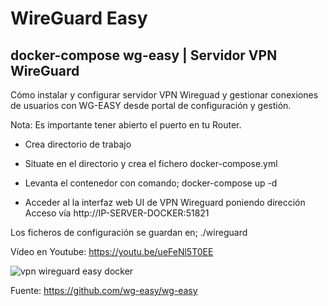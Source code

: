 # WireGuard Easy
## docker-compose wg-easy | Servidor VPN WireGuard

Cómo instalar y configurar servidor VPN Wireguad y gestionar conexiones de usuarios con WG-EASY desde portal de configuración y gestión.

Nota: Es importante tener abierto el puerto en tu Router.

- Crea directorio de trabajo

- Situate en el directorio y crea el fichero docker-compose.yml

- Levanta el contenedor con comando; docker-compose up -d

- Acceder al la interfaz web UI de VPN Wireguard poniendo dirección Acceso vía http://IP-SERVER-DOCKER:51821

Los ficheros de configuración se guardan en; ./wireguard

Vídeo en Youtube: https://youtu.be/ueFeNl5T0EE


![vpn wireguard easy docker](https://github.com/JLalib/docker-wg_easy/assets/57844755/85292e9a-b0a3-4a8b-a216-351ebb69ddf5)

Fuente: https://github.com/wg-easy/wg-easy
